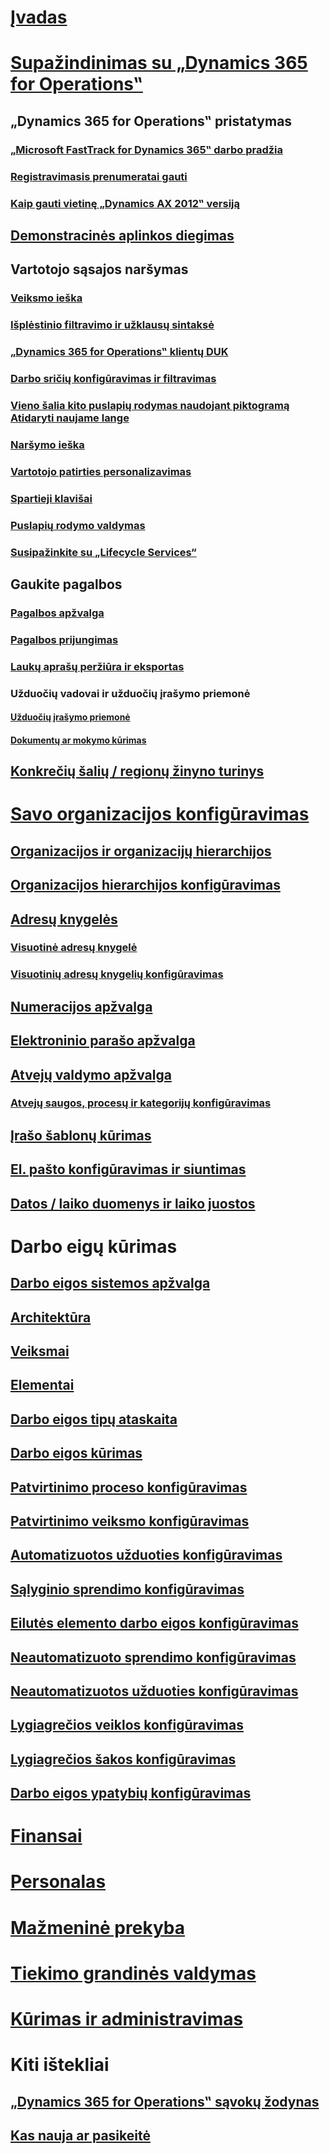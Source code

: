 # [Įvadas](index.md)

# [Supažindinimas su „Dynamics 365 for Operations‟](get-started/onboarding-home.md)
## „Dynamics 365 for Operations‟ pristatymas
### [„Microsoft FastTrack for Dynamics 365‟ darbo pradžia](get-started/fasttrack-dynamics-365-overview.md)
### [Registravimasis prenumeratai gauti](/dynamics365/operations/dev-itpro/dev-tools/sign-up-preview-subscription?toc=/dynamics365/operations/toc.json)
### [Kaip gauti vietinę „Dynamics AX 2012‟ versiją](/dynamics365/operations/dev-itpro/deployment/csp-download-customersource?toc=/dynamics365/operations/toc.json)
## [Demonstracinės aplinkos diegimas](/dynamics365/operations/dev-itpro/deployment/deploy-demo-environment?toc=/dynamics365/operations/toc.json)

## Vartotojo sąsajos naršymas
### [Veiksmo ieška](get-started/action-search.md)
### [Išplėstinio filtravimo ir užklausų sintaksė](get-started/advanced-filtering-query-options.md)
### [„Dynamics 365 for Operations‟ klientų DUK](get-started/client-faq.md)
### [Darbo sričių konfigūravimas ir filtravimas](get-started/configure-filter-workspaces.md)
### [Vieno šalia kito puslapių rodymas naudojant piktogramą Atidaryti naujame lange](get-started/display-pages-side-by-side.md)
### [Naršymo ieška](get-started/navigation-search.md)
### [Vartotojo patirties personalizavimas](get-started/personalize-user-experience.md)
### [Spartieji klavišai](get-started/shortcut-keys.md)
### [Puslapių rodymo valdymas](get-started/window-management.md)
### [Susipažinkite su „Lifecycle Services“](/dynamics365/operations/dev-itpro/lifecycle-services/lcs-works-lcs?toc=/dynamics365/operations/toc.json)

## Gaukite pagalbos
### [Pagalbos apžvalga](/dynamics365/operations/dev-itpro/get-started/help-overview?toc=/dynamics365/operations/toc.json)
### [Pagalbos prijungimas](/dynamics365/operations/dev-itpro/get-started/help-connect?toc=/dynamics365/operations/toc.json)
### [Laukų aprašų peržiūra ir eksportas](get-started/view-export-field-descriptions.md)

### Užduočių vadovai ir užduočių įrašymo priemonė
#### [Užduočių įrašymo priemonė](/dynamics365/operations/dev-itpro/user-interface/task-recorder?toc=/dynamics365/operations/toc.json)
#### [Dokumentų ar mokymo kūrimas](/dynamics365/operations/dev-itpro/user-interface/task-recorder?toc=/dynamics365/operations/toc.json)

## [Konkrečių šalių / regionų žinyno turinys](/dynamics365/operations/dev-itpro/lcs-solutions/country-region?toc=/dynamics365/operations/toc.json)

# [Savo organizacijos konfigūravimas](organization-administration/organization-administration-home-page.md)
## [Organizacijos ir organizacijų hierarchijos](organization-administration/organizations-organizational-hierarchies.md)
## [Organizacijos hierarchijos konfigūravimas](organization-administration/plan-organizational-hierarchy.md)
## [Adresų knygelės](organization-administration/qa-address-books.md)
### [Visuotinė adresų knygelė](organization-administration/overview-global-address-book.md)
### [Visuotinių adresų knygelių konfigūravimas](organization-administration/plan-configuration-global-address-book-additional-address-books.md)
## [Numeracijos apžvalga](organization-administration/number-sequence-overview.md)
## [Elektroninio parašo apžvalga](organization-administration/electronic-signature-overview.md)
## [Atvejų valdymo apžvalga](organization-administration/cases.md)
### [Atvejų saugos, procesų ir kategorijų konfigūravimas](organization-administration/plan-case-management.md)
## [Įrašo šablonų kūrimas](organization-administration/record-templates.md)
## [El. pašto konfigūravimas ir siuntimas](organization-administration/configure-email.md)
## [Datos / laiko duomenys ir laiko juostos](organization-administration/date-time-zones.md)

# Darbo eigų kūrimas
## [Darbo eigos sistemos apžvalga](organization-administration/overview-workflow-system.md)
## [Architektūra](organization-administration/workflow-system-architecture.md)
## [Veiksmai](organization-administration/workflow-actions.md)
## [Elementai](organization-administration/workflow-elements.md)
## [Darbo eigos tipų ataskaita](organization-administration/workflow-types-report.md)
## [Darbo eigos kūrimas](organization-administration/create-workflow.md)
## [Patvirtinimo proceso konfigūravimas](organization-administration/configure-approval-process-workflow.md)
## [Patvirtinimo veiksmo konfigūravimas](organization-administration/configure-approval-step-workflow.md)
## [Automatizuotos užduoties konfigūravimas](organization-administration/configure-automated-task-workflow.md)
## [Sąlyginio sprendimo konfigūravimas](organization-administration/configure-conditional-decision-workflow.md)
## [Eilutės elemento darbo eigos konfigūravimas](organization-administration/configure-line-item-workflow.md)
## [Neautomatizuoto sprendimo konfigūravimas](organization-administration/configure-manual-decision-workflow.md)
## [Neautomatizuotos užduoties konfigūravimas](organization-administration/configure-manual-task-workflow.md)
## [Lygiagrečios veiklos konfigūravimas](organization-administration/configure-parallel-activity-workflow.md)
## [Lygiagrečios šakos konfigūravimas](organization-administration/configure-parallel-branch-workflow.md)
## [Darbo eigos ypatybių konfigūravimas](organization-administration/configure-workflow-properties.md)

# [Finansai](/dynamics365/operations/financials/index)

# [Personalas](/dynamics365/operations/human-resources/index)

# [Mažmeninė prekyba](/dynamics365/operations/retail/index)

# [Tiekimo grandinės valdymas](/dynamics365/operations/supply-chain/index)

# [Kūrimas ir administravimas](/dynamics365/operations/dev-itpro/index)

# Kiti ištekliai
## [„Dynamics 365 for Operations‟ sąvokų žodynas](get-started/glossary.md)
## [Kas nauja ar pasikeitė](/dynamics365/operations/dev-itpro/get-started/whats-new-changed?toc=/dynamics365/operations/toc.json)

